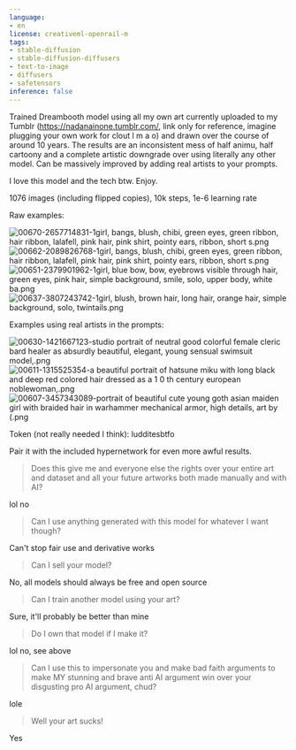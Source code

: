```yaml
---
language:
- en
license: creativeml-openrail-m
tags:
- stable-diffusion
- stable-diffusion-diffusers
- text-to-image
- diffusers
- safetensors
inference: false
---
```

Trained Dreambooth model using all my own art currently uploaded to my Tumblr (https://nadanainone.tumblr.com/, link only for reference, imagine plugging your own work for clout l m a o) and drawn over the course of around 10 years. The results are an inconsistent mess of half animu, half cartoony and a complete artistic downgrade over using literally any other model. Can be massively improved by adding real artists to your prompts.

I love this model and the tech btw. Enjoy.

1076 images (including flipped copies), 10k steps, 1e-6 learning rate

Raw examples:

![00670-2657714831-1girl, bangs, blush, chibi, green eyes, green ribbon, hair ribbon, lalafell, pink hair, pink shirt, pointy ears, ribbon, short s.png](https://s3.amazonaws.com/moonup/production/uploads/1668378498585-63716cac15aafbe231371caa.png)
![00662-2089826768-1girl, bangs, blush, chibi, green eyes, green ribbon, hair ribbon, lalafell, pink hair, pink shirt, pointy ears, ribbon, short s.png](https://s3.amazonaws.com/moonup/production/uploads/1668378498658-63716cac15aafbe231371caa.png)
![00651-2379901962-1girl, blue bow, bow, eyebrows visible through hair, green eyes, pink hair, simple background, smile, solo, upper body, white ba.png](https://s3.amazonaws.com/moonup/production/uploads/1668378498589-63716cac15aafbe231371caa.png)
![00637-3807243742-1girl, blush, brown hair, long hair, orange hair, simple background, solo, twintails.png](https://s3.amazonaws.com/moonup/production/uploads/1668378498654-63716cac15aafbe231371caa.png)

Examples using real artists in the prompts:

![00630-1421667123-studio portrait of neutral good colorful female cleric bard healer as absurdly beautiful, elegant, young sensual swimsuit model,.png](https://s3.amazonaws.com/moonup/production/uploads/1668378833795-63716cac15aafbe231371caa.png)
![00611-1315525354-a beautiful portrait of hatsune miku with long black and deep red colored hair dressed as a 1 0 th century european noblewoman,.png](https://s3.amazonaws.com/moonup/production/uploads/1668378833796-63716cac15aafbe231371caa.png)
![00607-3457343089-portrait of beautiful cute young goth asian maiden girl with braided hair in warhammer mechanical armor, high details, art by (.png](https://s3.amazonaws.com/moonup/production/uploads/1668378833797-63716cac15aafbe231371caa.png)

Token (not really needed I think): ludditesbtfo

Pair it with the included hypernetwork for even more awful results.

>Does this give me and everyone else the rights over your entire art and dataset and all your future artworks both made manually and with AI?

lol no

>Can I use anything generated with this model for whatever I want though?

Can't stop fair use and derivative works

>Can I sell your model?

No, all models should always be free and open source

>Can I train another model using your art?

Sure, it'll probably be better than mine

>Do I own that model if I make it?

lol no, see above

>Can I use this to impersonate you and make bad faith arguments to make MY stunning and brave anti AI argument win over your disgusting pro AI argument, chud?

lole

>Well your art sucks!

Yes